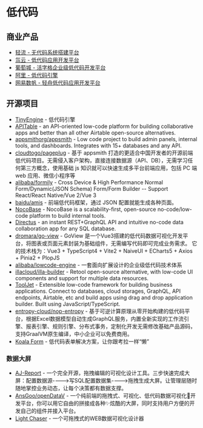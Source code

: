 # 低代码

## 商业产品

* [轻流 - 无代码系统搭建平台](https://qingflow.com/)
* [氚云 - 低代码应用开发平台](https://www.h3yun.com/site/home)
* [葡萄城 - 活字格企业级低代码开发平台](https://www.grapecity.com.cn/solutions/huozige)
* [阿里 - 低代码引擎](https://lowcode-engine.cn/index)
* [网易数帆 - 轻舟低代码应用开发平台](https://sf.163.com/product/lcap)

## 开源项目

* [TinyEngine](https://opentiny.design/tiny-engine) - 低代码引擎
* [APITable](https://github.com/apitable/apitable) - an API-oriented low-code platform for building collaborative apps and better than all other Airtable open-source alternatives.
* [appsmithorg/appsmith](https://github.com/appsmithorg/appsmith) - Low code project to build admin panels, internal tools, and dashboards. Integrates with 15+ databases and any API.
* [cloudtogo/pageplug](https://github.com/cloudtogo/pageplug) - 基于 appsmith 打造的更适合中国开发者的开源前端低代码项目。无需侵入客户架构，直接连接数据源（API、DB），无需学习任何第三方概念，使用基础 js 知识就可以快速生成多平台前端应用，包括 PC 端 web 应用、微信小程序等
* [alibaba/formily](https://github.com/alibaba/formily) - Cross Device & High Performance Normal Form/Dynamic(JSON Schema) Form/Form Builder -- Support React/React Native/Vue 2/Vue 3
* [baidu/amis](https://github.com/baidu/amis) - 前端低代码框架，通过 JSON 配置就能生成各种页面。
* [NocoBase](https://github.com/nocobase/nocobase) - NocoBase is a scalability-first, open-source no-code/low-code platform to build internal tools.
* [Directus](https://github.com/directus/directus) - an instant REST+GraphQL API and intuitive no-code data collaboration app for any SQL database.
* [dromara/go-view](https://gitee.com/dromara/go-view) - GoView 是一个Vue3搭建的低代码数据可视化开发平台，将图表或页面元素封装为基础组件，无需编写代码即可完成业务需求。 它的技术栈为：Vue3 + TypeScript4 + Vite2 + NaiveUI + ECharts5 + Axios + Pinia2 + PlopJS
* [alibaba/lowcode-engine](https://github.com/alibaba/lowcode-engine) - 一套面向扩展设计的企业级低代码技术体系
* [illacloud/illa-builder](https://github.com/illacloud/illa-builder) - Retool open-source alternative, with low-code UI components and support for multiple data resources.
* [ToolJet](https://github.com/ToolJet/ToolJet) - Extensible low-code framework for building business applications. Connect to databases, cloud storages, GraphQL, API endpoints, Airtable, etc and build apps using drag and drop application builder. Built using JavaScript/TypeScript.
* [entropy-cloud/nop-entropy](https://github.com/entropy-cloud/nop-entropy) - 基于可逆计算原理从零开始构建的低代码平台，根据Excel数据模型自动生成GraphQL服务，内置全新实现的工作流引擎、报表引擎、规则引擎、分布式事务，定制化开发无需修改基础产品源码，支持GraalVM原生编译，中小企业可以免费商用。
* [Koala Form](https://koala-form.mumblefe.cn/) - 低代码表单解决方案，让你跟考拉一样“懒”

### 数据大屏

* [AJ-Report](https://gitee.com/anji-plus/report) - 一个完全开源，拖拽编辑的可视化设计工具。三步快速完成大屏：配置数据源---->写SQL配置数据集---->拖拽生成大屏。让管理层随时随地掌控业务动态，让每个决策都有数据支撑。
* [AnsGoo/openDataV](https://github.com/AnsGoo/openDataV) - 一个纯前端的拖拽式、可视化、低代码数据可视化🌈开发平台，你可以用它自由的拼接成各种✨炫酷的大屏，同时支持用户方便的开发自己的组件并接入平台。
* [Light Chaser](https://github.com/xiaopujun/light-chaser) - 一个可拖拽式的WEB数据可视化设计器
